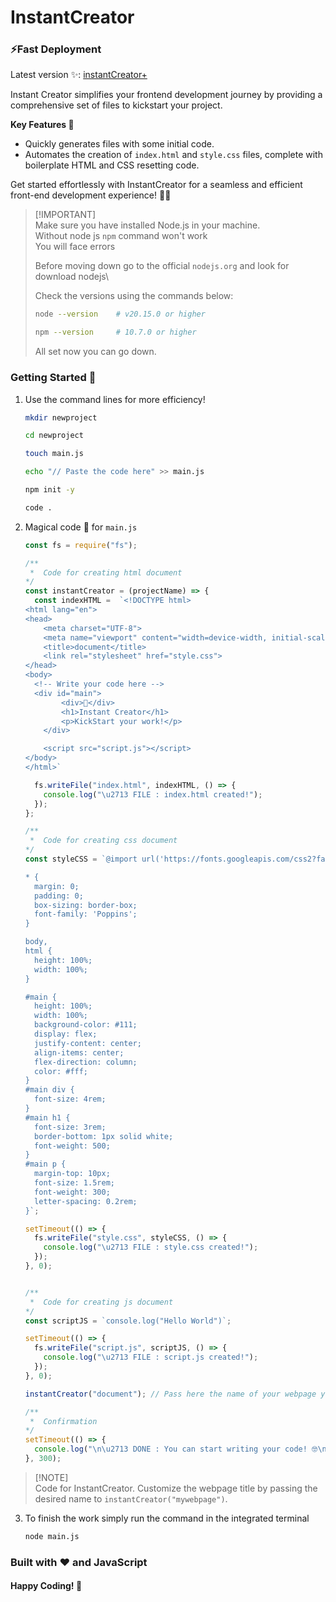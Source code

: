 # InstantCreator
### ⚡Fast Deployment
Latest version ✨: <a href="https://github.com/Ninja-Vikash/instantCreatorPlus">instantCreator+</a>

Instant Creator simplifies your frontend development journey by providing a comprehensive set of files to kickstart your project.

**Key Features 🌟**
- Quickly generates files with some initial code.
- Automates the creation of `index.html` and `style.css` files, complete with boilerplate HTML and CSS resetting code.

Get started effortlessly with InstantCreator for a seamless and efficient front-end development experience! 🚀✨

> [!IMPORTANT]\
> Make sure you have installed Node.js in your machine.\
> Without node js `npm` command won't work\
> You will face errors
> 
> Before moving down go to the official `nodejs.org` and look for download nodejs\
>
> Check the versions using the commands below:
> ```bash
> node --version    # v20.15.0 or higher
> 
> npm --version     # 10.7.0 or higher
> ```
> All set now you can go down.


### Getting Started 🚀

1. Use the command lines for more efficiency!
   ```bash
   mkdir newproject

   cd newproject

   touch main.js

   echo "// Paste the code here" >> main.js

   npm init -y

   code .
   ``` 

2. Magical code 🔮 for `main.js` 
    ```js
    const fs = require("fs");

    /**
     *  Code for creating html document
    */
    const instantCreator = (projectName) => {
      const indexHTML =  `<!DOCTYPE html> 
    <html lang="en"> 
    <head> 
        <meta charset="UTF-8"> 
        <meta name="viewport" content="width=device-width, initial-scale=1.0"> 
        <title>document</title> 
        <link rel="stylesheet" href="style.css"> 
    </head> 
    <body> 
      <!-- Write your code here --> 
      <div id="main">
            <div>🚀</div>
            <h1>Instant Creator</h1>
            <p>KickStart your work!</p>
        </div>

        <script src="script.js"></script>
    </body>
    </html>`

      fs.writeFile("index.html", indexHTML, () => {
        console.log("\u2713 FILE : index.html created!");
      });
    };

    /**
     *  Code for creating css document
    */
    const styleCSS = `@import url('https://fonts.googleapis.com/css2?family=Poppins:wght@200;400;500;700;900&display=swap'); 

    * { 
      margin: 0; 
      padding: 0; 
      box-sizing: border-box; 
      font-family: 'Poppins';
    } 

    body, 
    html { 
      height: 100%; 
      width: 100%;
    }

    #main {
      height: 100%;
      width: 100%;
      background-color: #111;
      display: flex;
      justify-content: center;
      align-items: center;
      flex-direction: column;
      color: #fff;
    }
    #main div {
      font-size: 4rem;
    }
    #main h1 {
      font-size: 3rem;
      border-bottom: 1px solid white;
      font-weight: 500;
    }
    #main p {
      margin-top: 10px;
      font-size: 1.5rem;
      font-weight: 300;
      letter-spacing: 0.2rem;
    }`;

    setTimeout(() => {
      fs.writeFile("style.css", styleCSS, () => {
        console.log("\u2713 FILE : style.css created!");
      });
    }, 0);


    /**
     *  Code for creating js document
    */
    const scriptJS = `console.log("Hello World")`;

    setTimeout(() => {
      fs.writeFile("script.js", scriptJS, () => {
        console.log("\u2713 FILE : script.js created!");
      });
    }, 0);

    instantCreator("document"); // Pass here the name of your webpage you want to show.

    /**
     *  Confirmation
    */
    setTimeout(() => {
      console.log("\n\u2713 DONE : You can start writing your code! 🤓\n");
    }, 300);
    ```
   
> [!NOTE]\
> Code for InstantCreator. Customize the webpage title by passing the desired name to `instantCreator("mywebpage")`.

3. To finish the work simply run the command in the integrated terminal
    ```bash
    node main.js
    ```

### Built with ❤️ and JavaScript
#### Happy Coding! 🤝
